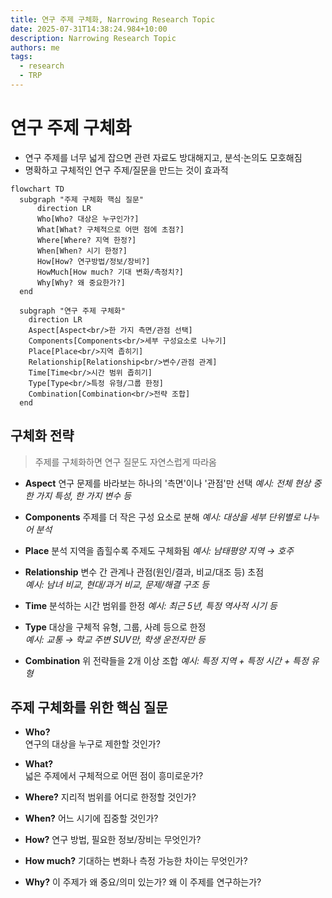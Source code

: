 ```yaml
---
title: 연구 주제 구체화, Narrowing Research Topic
date: 2025-07-31T14:38:24.984+10:00
description: Narrowing Research Topic
authors: me
tags:
  - research
  - TRP
---
```



# 연구 주제 구체화

- 연구 주제를 너무 넓게 잡으면 관련 자료도 방대해지고, 분석·논의도 모호해짐
- 명확하고 구체적인 연구 주제/질문을 만드는 것이 효과적

```mermaid
flowchart TD
  subgraph "주제 구체화 핵심 질문"
      direction LR
      Who[Who? 대상은 누구인가?]
      What[What? 구체적으로 어떤 점에 초점?]
      Where[Where? 지역 한정?]
      When[When? 시기 한정?]
      How[How? 연구방법/정보/장비?]
      HowMuch[How much? 기대 변화/측정치?]
      Why[Why? 왜 중요한가?]
  end
  
  subgraph "연구 주제 구체화"
    direction LR
    Aspect[Aspect<br/>한 가지 측면/관점 선택]
    Components[Components<br/>세부 구성요소로 나누기]
    Place[Place<br/>지역 좁히기]
    Relationship[Relationship<br/>변수/관점 관계]
    Time[Time<br/>시간 범위 좁히기]
    Type[Type<br/>특정 유형/그룹 한정]
    Combination[Combination<br/>전략 조합]
  end
```

## 구체화 전략

> 주제를 구체화하면 연구 질문도 자연스럽게 따라옴

- **Aspect**
  연구 문제를 바라보는 하나의 '측면'이나 '관점'만 선택
  *예시: 전체 현상 중 한 가지 특성, 한 가지 변수 등*

- **Components**
  주제를 더 작은 구성 요소로 분해
  *예시: 대상을 세부 단위별로 나누어 분석*

- **Place**
  분석 지역을 좁힐수록 주제도 구체화됨
  *예시: 남태평양 지역 → 호주*

- **Relationship**
  변수 간 관계나 관점(원인/결과, 비교/대조 등) 초점  
  *예시: 남녀 비교, 현대/과거 비교, 문제/해결 구조 등*

- **Time**
  분석하는 시간 범위를 한정
  *예시: 최근 5년, 특정 역사적 시기 등*

- **Type**
  대상을 구체적 유형, 그룹, 사례 등으로 한정  
  *예시: 교통 → 학교 주변 SUV만, 학생 운전자만 등*

- **Combination**
  위 전략들을 2개 이상 조합
  *예시: 특정 지역 + 특정 시간 + 특정 유형*

## 주제 구체화를 위한 핵심 질문

- **Who?**  
  연구의 대상을 누구로 제한할 것인가?

- **What?**  
  넓은 주제에서 구체적으로 어떤 점이 흥미로운가?

- **Where?**
  지리적 범위를 어디로 한정할 것인가?

- **When?**
  어느 시기에 집중할 것인가?

- **How?**
  연구 방법, 필요한 정보/장비는 무엇인가?

- **How much?**
  기대하는 변화나 측정 가능한 차이는 무엇인가?

- **Why?**
  이 주제가 왜 중요/의미 있는가? 왜 이 주제를 연구하는가?
